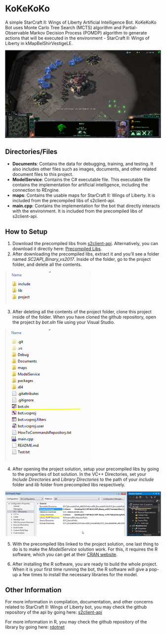 KoKeKoKo
===========================================================
A simple StarCraft II: Wings of Liberty Artificial Intelligence Bot.
KoKeKoKo Bot uses Monte Carlo Tree Search (MCTS) algorithm and Partial-Observable
Markov Decision Process (POMDP) algorithm to generate actions that will be executed
in the environment - StarCraft II: Wings of Liberty in kMapBelShirVestigeLE.  

![Starting Game of Bot](Documents/Images/StartingGameBot.png "Starting Game of Bot")

Directories/Files
-----------------------------------------------------------
- **Documents**: Contains the data for debugging, training, and testing. It also includes
				 other files such as images, documents, and other related document files
				 to this project.
- **ModelService**: Contains the C# executable file. This executable file contains the
					implementation for artificial intelligence, including the connection
					to REngine.
- **maps**: Contains the usable maps for StarCraft II: Wings of Liberty. It is included 
			from the precompiled libs of s2client-api.
- **main.cpp**: Contains the implementation for the bot that directly interacts with the 
				environment. It is included from the precompiled libs of s2client-api.

How to Setup
-----------------------------------------------------------
1. Download the precompiled libs from [s2client-api](https://github.com/Blizzard/s2client-api).
   Alternatively, you can download it directly here: [Precompiled Libs](http://blzdistsc2-a.akamaihd.net/SC2API_Binary_vs2017.zip).
2. After downloading the precompiled libs, extract it and you'll see a folder named *SC2API_Binary_vs2017*.
   Inside of the folder, go to the project folder, and delete all the contents.

![Basic Setup Precompiled Libs](Documents/Images/BasicSetupPrecompiledLibs.png "Three folders inside of SC2API_Binary_vs2017 folder")

3. After deleting all the contents of the project folder, clone this project inside of the folder.
   When you have cloned the github repository, open the project by *bot.sln* file using your Visual Studio.

![Basic Setup Solution Initialization](Documents/Images/BasicSetupSolutionInitialization.png "The Visual Studio solution file")

4. After opening the project solution, setup your precompiled libs by going to the properties of bot
   solution. In the VC++ Directories, set your *Include Directories* and *Library Directories* to the path
   of your *include* folder and *lib* folder from precompiled libs respectively.

![Basic Setup VC++ Directories](Documents/Images/BasicSetupVCDirectories.png "Linking the include and lib from precompiled libs to the project solution")

5. With the precompiled libs linked to the project solution, one last thing to do is to make the *ModelService* solution work. For this,
   it requires the R software, which you can get at their [CRAN website](https://cran.r-project.org/bin/windows/base/).

6. After installing the R software, you are ready to build the whole project. When it is your first time running the 
   bot, the R software will give a pop-up a few times to install the necessary libraries for the model.

Other Information
-----------------------------------------------------------
For more information in compilation, documentation, and other concerns related to StarCraft II: Wings of Liberty bot, you may check the 
github repository of the api by going here: [s2client-api](https://github.com/Blizzard/s2client-api)

For more information in R, you may check the github repository of the library by going here: [rdotnet](https://github.com/rdotnet/rdotnet)